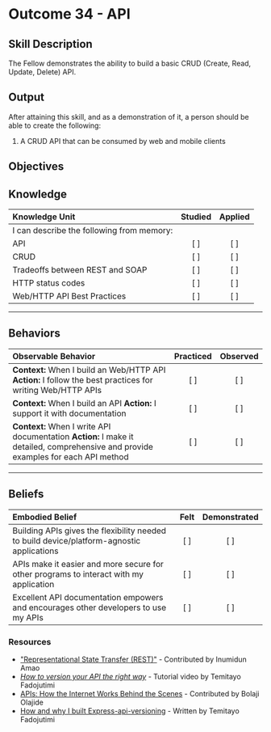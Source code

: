 # Outcome 34 - API

**Skill Description**
----------
The Fellow demonstrates the ability to build a basic CRUD (Create, Read, Update, Delete) API.

**Output**
----------
After attaining this skill, and as a demonstration of it, a person should be able to create the following:

1. A CRUD API that can be consumed by web and mobile clients


**Objectives**
----------
## **Knowledge**


| Knowledge Unit   |      Studied      | Applied |
|:-------------|:------------------:|:--------:|
| I can describe the following from memory: | | |
| API | [ ] | [ ]  |
| CRUD     | [ ] | [ ]  |
| Tradeoffs between REST and SOAP     | [ ] | [ ]  |
| HTTP status codes     | [ ] | [ ]  |
| Web/HTTP API Best Practices     | [ ] | [ ]  |


----------


## **Behaviors**

| Observable Behavior   |      Practiced      | Observed |
|:-------------|:------------------:|:--------:|
| **Context:** When I build an Web/HTTP API **Action:** I follow the best practices for writing Web/HTTP APIs | [ ] | [ ]  |
| **Context:** When I build an API **Action:** I support it with documentation | [ ] | [ ]  |
| **Context:** When I write API documentation **Action:** I make it detailed, comprehensive and provide examples for each API method | [ ] | [ ]  |


----------


## **Beliefs**


| Embodied Belief   |      Felt      | Demonstrated |
|:-------------|:------------------:|:--------:|
| Building APIs gives the flexibility needed to build device/platform-agnostic applications | [ ] | [ ]  |
| APIs make it easier and more secure for other programs to interact with my application | [ ] | [ ]  |
| Excellent API documentation empowers and encourages other developers to use my APIs | [ ] | [ ]  |


### Resources

- ["Representational State Transfer (REST)"](https://www.ics.uci.edu/~fielding/pubs/dissertation/rest_arch_style.htm) - Contributed by Inumidun Amao
- [_How to version your API the right way_](https://vimeo.com/242066648) - Tutorial video by Temitayo Fadojutimi
- [APIs: How the Internet Works Behind the Scenes](https://hackernoon.com/apis-how-the-internet-works-behind-the-scenes-690288634c32) - Contributed by Bolaji Olajide
- [How and why I built Express-api-versioning](https://www.codementor.io/fadojutimitemitayo/how-and-why-i-built-express-api-versioning-evtcdll5e) - Written by Temitayo Fadojutimi 																	
